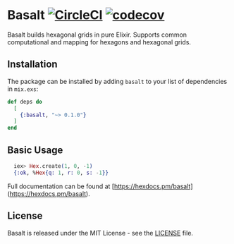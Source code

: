Basalt [![CircleCI](https://img.shields.io/circleci/build/github/gtronset/basalt)](https://circleci.com/gh/gtronset/basalt/tree/master) [![codecov](https://img.shields.io/codecov/c/github/gtronset/basalt)](https://codecov.io/gh/gtronset/basalt)
============

Basalt builds hexagonal grids in pure Elixir. Supports common computational and mapping for hexagons and hexagonal grids.

## Installation

The package can be installed by adding `basalt` to your list of dependencies in `mix.exs`:

```elixir
def deps do
  [
    {:basalt, "~> 0.1.0"}
  ]
end
```

## Basic Usage

``` elixir
  iex> Hex.create(1, 0, -1)
  {:ok, %Hex{q: 1, r: 0, s: -1}}
```

Full documentation can be found at [https://hexdocs.pm/basalt]
(https://hexdocs.pm/basalt).

## License

Basalt is released under the MIT License - see the [LICENSE](LICENSE)
file.